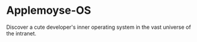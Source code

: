 # Applemoyse-OS
Discover a cute developer's inner operating system in the vast universe of the intranet.
